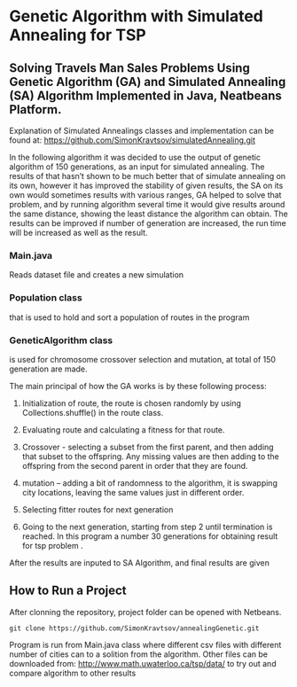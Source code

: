 # Genetic Algorithm with Simulated Annealing for TSP 

## Solving Travels Man Sales Problems Using Genetic Algorithm (GA) and Simulated Annealing (SA) Algorithm Implemented in Java, Neatbeans Platform. 

Explanation of Simulated Annealings classes and implementation can be found at: https://github.com/SimonKravtsov/simulatedAnnealing.git 

In the following algorithm it was decided to use the output of genetic algorithm of 150 generations, as an input for simulated annealing.  The results of that hasn’t shown to be much better that of simulate annealing on its own, however it has improved the stability of given results, the SA on its own would sometimes results with various ranges, GA helped to solve that problem, and by running algorithm several time it would give results around the same distance, showing the least distance the algorithm can obtain. The results can be improved if number of generation
are increased, the run time will be increased as well as the result. 

### Main.java

Reads dataset file and creates a new simulation

### Population class 

that is used to hold and sort a population of routes in the program 

### GeneticAlgorithm class 

is used for chromosome crossover selection and mutation, at total of 150 generation are made. 

The main principal of how the GA works is by these following process:

1. Initialization of route, the route is chosen randomly by using Collections.shuffle() in the route class.

2. Evaluating route and calculating a fitness for that route.

3. Crossover - selecting a subset from the first parent, and then adding that subset to the offspring. Any missing values are then adding to the offspring from the second parent in order that they are found.

4. mutation – adding a bit of randomness to the algorithm, it is swapping city locations, leaving the same values just in different order.

5. Selecting fitter routes for next generation

6. Going to the next generation, starting from step 2 until termination is reached. In this program a number 30 generations for obtaining result for tsp problem .

After the results are inputed to SA Algorithm, and final results are given

## How to Run a Project
After clonning the repository, project folder can be opened with Netbeans. 
```
git clone https://github.com/SimonKravtsov/annealingGenetic.git
```
Program is run from Main.java class where different csv files with different number of cities can to a solition from the 
algorithm. Other files can be downloaded from: http://www.math.uwaterloo.ca/tsp/data/ to try out and compare algorithm to 
other results



